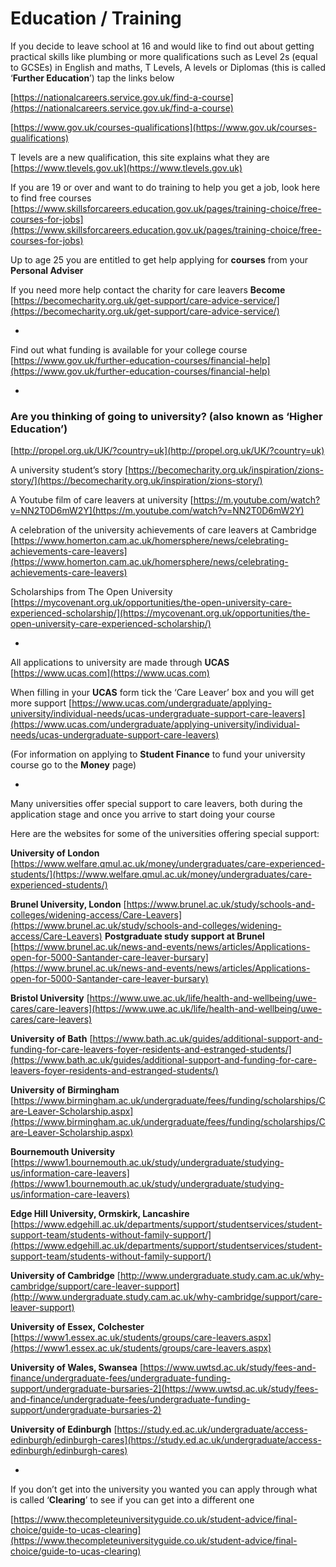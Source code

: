 # Education /  Training

If you decide to leave school at 16 and would like to find out about getting practical skills like plumbing or more qualifications such as Level 2s (equal to GCSEs) in English and maths, T Levels, A levels or Diplomas (this is called ‘**Further Education**’) tap the links below

[https://nationalcareers.service.gov.uk/find-a-course](https://nationalcareers.service.gov.uk/find-a-course)

[https://www.gov.uk/courses-qualifications](https://www.gov.uk/courses-qualifications)


T levels are a new qualification, this site explains what they are
[https://www.tlevels.gov.uk](https://www.tlevels.gov.uk)


If you are 19 or over and want to do training to help you get a job, look here to find free courses [https://www.skillsforcareers.education.gov.uk/pages/training-choice/free-courses-for-jobs](https://www.skillsforcareers.education.gov.uk/pages/training-choice/free-courses-for-jobs)


Up to age 25 you are entitled to get help applying for **courses** from your **Personal Adviser**


If you need more help contact the charity for care leavers **Become**
[https://becomecharity.org.uk/get-support/care-advice-service/](https://becomecharity.org.uk/get-support/care-advice-service/)

*


Find out what funding is available for your college course 
[https://www.gov.uk/further-education-courses/financial-help](https://www.gov.uk/further-education-courses/financial-help)

*
                                                                                                                                 
### Are you thinking of going to university? (also known as ‘Higher Education’)
[http://propel.org.uk/UK/?country=uk](http://propel.org.uk/UK/?country=uk)

A university student’s story 
[https://becomecharity.org.uk/inspiration/zions-story/](https://becomecharity.org.uk/inspiration/zions-story/)

A Youtube film of care leavers at university
[https://m.youtube.com/watch?v=NN2T0D6mW2Y](https://m.youtube.com/watch?v=NN2T0D6mW2Y)

A celebration of the university achievements of care leavers at Cambridge [https://www.homerton.cam.ac.uk/homersphere/news/celebrating-achievements-care-leavers](https://www.homerton.cam.ac.uk/homersphere/news/celebrating-achievements-care-leavers)

Scholarships from The Open University
[https://mycovenant.org.uk/opportunities/the-open-university-care-experienced-scholarship/](https://mycovenant.org.uk/opportunities/the-open-university-care-experienced-scholarship/)


*

All applications to university are made through **UCAS** [https://www.ucas.com](https://www.ucas.com)


When filling in your **UCAS** form tick the ‘Care Leaver’ box and you will get more support
[https://www.ucas.com/undergraduate/applying-university/individual-needs/ucas-undergraduate-support-care-leavers](https://www.ucas.com/undergraduate/applying-university/individual-needs/ucas-undergraduate-support-care-leavers)


(For information on applying to **Student Finance** to fund your university course go to 
the **Money** page)

*

Many universities offer special support to care leavers, both during the application stage and once you arrive to start doing your course

Here are the websites for some of the universities offering special support:

**University of London**
[https://www.welfare.qmul.ac.uk/money/undergraduates/care-experienced-students/](https://www.welfare.qmul.ac.uk/money/undergraduates/care-experienced-students/)


**Brunel University, London**
[https://www.brunel.ac.uk/study/schools-and-colleges/widening-access/Care-Leavers](https://www.brunel.ac.uk/study/schools-and-colleges/widening-access/Care-Leavers)
**Postgraduate study support at Brunel** [https://www.brunel.ac.uk/news-and-events/news/articles/Applications-open-for-5000-Santander-care-leaver-bursary](https://www.brunel.ac.uk/news-and-events/news/articles/Applications-open-for-5000-Santander-care-leaver-bursary)


**Bristol University**
[https://www.uwe.ac.uk/life/health-and-wellbeing/uwe-cares/care-leavers](https://www.uwe.ac.uk/life/health-and-wellbeing/uwe-cares/care-leavers)


**University of Bath**
[https://www.bath.ac.uk/guides/additional-support-and-funding-for-care-leavers-foyer-residents-and-estranged-students/](https://www.bath.ac.uk/guides/additional-support-and-funding-for-care-leavers-foyer-residents-and-estranged-students/)


**University of Birmingham**
[https://www.birmingham.ac.uk/undergraduate/fees/funding/scholarships/Care-Leaver-Scholarship.aspx](https://www.birmingham.ac.uk/undergraduate/fees/funding/scholarships/Care-Leaver-Scholarship.aspx)


**Bournemouth University**
[https://www1.bournemouth.ac.uk/study/undergraduate/studying-us/information-care-leavers](https://www1.bournemouth.ac.uk/study/undergraduate/studying-us/information-care-leavers)


**Edge Hill University, Ormskirk, Lancashire**
[https://www.edgehill.ac.uk/departments/support/studentservices/student-support-team/students-without-family-support/](https://www.edgehill.ac.uk/departments/support/studentservices/student-support-team/students-without-family-support/)


**University of Cambridge**
[http://www.undergraduate.study.cam.ac.uk/why-cambridge/support/care-leaver-support](http://www.undergraduate.study.cam.ac.uk/why-cambridge/support/care-leaver-support)


**University of Essex, Colchester**
[https://www1.essex.ac.uk/students/groups/care-leavers.aspx](https://www1.essex.ac.uk/students/groups/care-leavers.aspx)


**University of Wales, Swansea**
[https://www.uwtsd.ac.uk/study/fees-and-finance/undergraduate-fees/undergraduate-funding-support/undergraduate-bursaries-2](https://www.uwtsd.ac.uk/study/fees-and-finance/undergraduate-fees/undergraduate-funding-support/undergraduate-bursaries-2)

**University of Edinburgh** 
[https://study.ed.ac.uk/undergraduate/access-edinburgh/edinburgh-cares](https://study.ed.ac.uk/undergraduate/access-edinburgh/edinburgh-cares)


*

If you don’t get into the university you wanted you can apply through what is called ‘**Clearing**’ to see if you can get into a different one  

[https://www.thecompleteuniversityguide.co.uk/student-advice/final-choice/guide-to-ucas-clearing](https://www.thecompleteuniversityguide.co.uk/student-advice/final-choice/guide-to-ucas-clearing)
